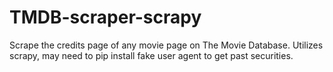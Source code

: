 # TMDB-scraper-scrapy
Scrape the credits page of any movie page on The Movie Database. Utilizes scrapy, may need to pip install fake user agent to get past securities.

